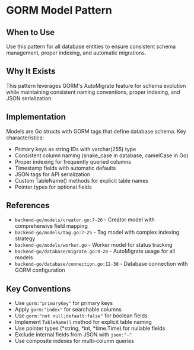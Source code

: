 # GORM Model Pattern

## When to Use
Use this pattern for all database entities to ensure consistent schema management, proper indexing, and automatic migrations.

## Why It Exists
This pattern leverages GORM's AutoMigrate feature for schema evolution while maintaining consistent naming conventions, proper indexing, and JSON serialization.

## Implementation
Models are Go structs with GORM tags that define database schema. Key characteristics:

- Primary keys as string IDs with varchar(255) type
- Consistent column naming (snake_case in database, camelCase in Go)
- Proper indexing for frequently queried columns
- Timestamp fields with automatic defaults
- JSON tags for API serialization
- Custom TableName() methods for explicit table names
- Pointer types for optional fields

## References
- `backend-go/models/creator.go:7-26` - Creator model with comprehensive field mapping
- `backend-go/models/tag.go:7-25` - Tag model with complex indexing strategy
- `backend-go/models/worker.go` - Worker model for status tracking
- `backend-go/database/migrate.go:9-20` - AutoMigrate usage for all models
- `backend-go/database/connection.go:12-30` - Database connection with GORM configuration

## Key Conventions
- Use `gorm:"primaryKey"` for primary keys
- Apply `gorm:"index"` for searchable columns
- Use `gorm:"not null;default:false"` for boolean fields
- Implement `TableName()` method for explicit table naming
- Use pointer types (*string, *int, *time.Time) for nullable fields
- Exclude internal fields from JSON with `json:"-"`
- Use composite indexes for multi-column queries